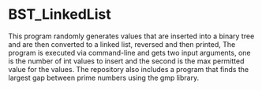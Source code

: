 # BST_LinkedList
This program randomly generates values that are inserted into a binary tree and are then converted to a linked list, reversed and then printed, The program is executed via command-line and gets two input arguments, one is the number of int values to insert and the second is the max permitted value for the values. The repository also includes a program that finds the largest gap between prime numbers using the gmp library.
